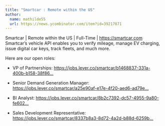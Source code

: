 ```yaml
---
title: "Smartcar : Remote within the US"
author:
  name: mathilde55
  url: https://news.ycombinator.com/item?id=39217871
---
```

Smartcar | Remote within the US | Full-Time | <a href="https:&#x2F;&#x2F;smartcar.com" rel="nofollow">https:&#x2F;&#x2F;smartcar.com</a>
Smartcar’s vehicle API enables you to verify mileage, manage EV charging, issue digital car keys, track fleets, and much more.

Here are our open roles:

- VP of Partnerships: <a href="https:&#x2F;&#x2F;jobs.lever.co&#x2F;smartcar&#x2F;b1468837-331a-400b-b158-38f86160c138" rel="nofollow">https:&#x2F;&#x2F;jobs.lever.co&#x2F;smartcar&#x2F;b1468837-331a-400b-b158-38f86...</a>

- Senior Demand Generation Manager: <a href="https:&#x2F;&#x2F;jobs.lever.co&#x2F;smartcar&#x2F;a25e90af-e17e-4f20-aed6-ad79e2a0684b" rel="nofollow">https:&#x2F;&#x2F;jobs.lever.co&#x2F;smartcar&#x2F;a25e90af-e17e-4f20-aed6-ad79e...</a>

- BI Analyst: <a href="https:&#x2F;&#x2F;jobs.lever.co&#x2F;smartcar&#x2F;8b2c7392-dc57-4955-9a80-fe6027718432" rel="nofollow">https:&#x2F;&#x2F;jobs.lever.co&#x2F;smartcar&#x2F;8b2c7392-dc57-4955-9a80-fe602...</a>

- Sales Development Representative: <a href="https:&#x2F;&#x2F;jobs.lever.co&#x2F;smartcar&#x2F;8337b8a3-8d72-4a2d-b88d-6259bf5bac66" rel="nofollow">https:&#x2F;&#x2F;jobs.lever.co&#x2F;smartcar&#x2F;8337b8a3-8d72-4a2d-b88d-6259b...</a>
